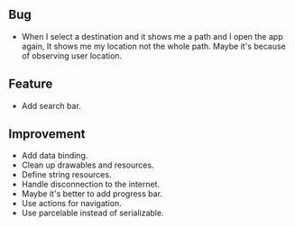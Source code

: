 ## Bug
- When I select a destination and it shows me a path and I open the app again, It shows me my location not the whole path. Maybe it's because of observing user location.

## Feature
- Add search bar.

## Improvement
- Add data binding.
- Clean up drawables and resources.
- Define string resources.
- Handle disconnection to the internet.
- Maybe it's better to add progress bar.
- Use actions for navigation.
- Use parcelable instead of serializable.